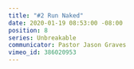 ```yaml
---
title: "#2 Run Naked"
date: 2020-01-19 08:53:00 -08:00
position: 8
series: Unbreakable
communicator: Pastor Jason Graves
vimeo_id: 386020953
---
```


